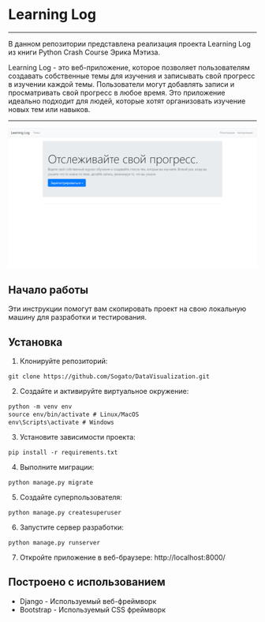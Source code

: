# Learning Log

---
В данном репозитории представлена реализация проекта Learning Log из книги Python Crash Course Эрика Мэтиза.

Learning Log - это веб-приложение, которое позволяет пользователям создавать собственные темы для изучения и записывать 
свой прогресс в изучении каждой темы. Пользователи могут добавлять записи и просматривать свой прогресс в любое время. 
Это приложение идеально подходит для людей, которые хотят организовать изучение новых тем или навыков.

---
<img src="github_image.png">

## Начало работы
Эти инструкции помогут вам скопировать проект на свою локальную машину для разработки и тестирования.

## Установка
1. Клонируйте репозиторий:
```
git clone https://github.com/Sogato/DataVisualization.git
```
2. Создайте и активируйте виртуальное окружение:
```
python -m venv env
source env/bin/activate # Linux/MacOS
env\Scripts\activate # Windows
```
3. Установите зависимости проекта:
```
pip install -r requirements.txt
```
4. Выполните миграции:
```
python manage.py migrate
```
5. Создайте суперпользователя:
```
python manage.py createsuperuser
```
6. Запустите сервер разработки:
```
python manage.py runserver
```
7. Откройте приложение в веб-браузере: http://localhost:8000/

## Построено с использованием
* Django - Используемый веб-фреймворк
* Bootstrap - Используемый CSS фреймворк
